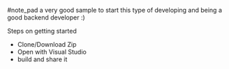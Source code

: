 #note_pad
a very good sample to start this type of developing and being a good backend developer :)

Steps on getting started
* Clone/Download Zip
* Open with Visual Studio 
* build and share it

